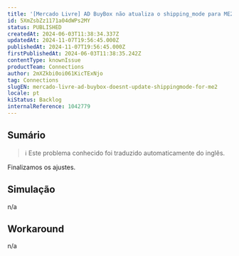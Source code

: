 ```yaml
---
title: '[Mercado Livre] AD BuyBox não atualiza o shipping_mode para ME2'
id: 5XmZsbZz1171a04dWPs2MY
status: PUBLISHED
createdAt: 2024-06-03T11:38:34.337Z
updatedAt: 2024-11-07T19:56:45.000Z
publishedAt: 2024-11-07T19:56:45.000Z
firstPublishedAt: 2024-06-03T11:38:35.242Z
contentType: knownIssue
productTeam: Connections
author: 2mXZkbi0oi061KicTExNjo
tag: Connections
slugEN: mercado-livre-ad-buybox-doesnt-update-shippingmode-for-me2
locale: pt
kiStatus: Backlog
internalReference: 1042779
---
```


## Sumário

>ℹ️ Este problema conhecido foi traduzido automaticamente do inglês.


Finalizamos os ajustes.

## Simulação


n/a



## Workaround


n/a





